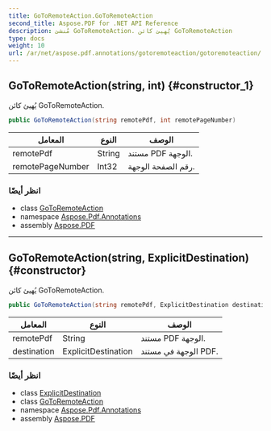 ```yaml
---
title: GoToRemoteAction.GoToRemoteAction
second_title: Aspose.PDF for .NET API Reference
description: مُنشئ GoToRemoteAction. يُهيئ كائن GoToRemoteAction
type: docs
weight: 10
url: /ar/net/aspose.pdf.annotations/gotoremoteaction/gotoremoteaction/
---
```

## GoToRemoteAction(string, int) {#constructor_1}

يُهيئ كائن GoToRemoteAction.

```csharp
public GoToRemoteAction(string remotePdf, int remotePageNumber)
```

| المعامل | النوع | الوصف |
| --- | --- | --- |
| remotePdf | String | مستند PDF الوجهة. |
| remotePageNumber | Int32 | رقم الصفحة الوجهة. |

### انظر أيضًا

* class [GoToRemoteAction](../)
* namespace [Aspose.Pdf.Annotations](../../../aspose.pdf.annotations/)
* assembly [Aspose.PDF](../../../)

---

## GoToRemoteAction(string, ExplicitDestination) {#constructor}

يُهيئ كائن GoToRemoteAction.

```csharp
public GoToRemoteAction(string remotePdf, ExplicitDestination destination)
```

| المعامل | النوع | الوصف |
| --- | --- | --- |
| remotePdf | String | مستند PDF الوجهة. |
| destination | ExplicitDestination | الوجهة في مستند PDF. |

### انظر أيضًا

* class [ExplicitDestination](../../explicitdestination/)
* class [GoToRemoteAction](../)
* namespace [Aspose.Pdf.Annotations](../../../aspose.pdf.annotations/)
* assembly [Aspose.PDF](../../../)
